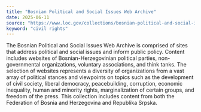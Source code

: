 ```yaml
---
title: "Bosnian Political and Social Issues Web Archive"
date: 2025-06-11
source: "https://www.loc.gov/collections/bosnian-political-and-social-issues-web-archive/about-this-collection/"
keyword: "civil rights"
---
```


The Bosnian Political and Social Issues Web Archive is comprised of sites that address political and social issues and inform public policy. Content includes websites of Bosnian-Herzegovinian political parties, non-governmental organizations, voluntary associations, and think tanks. The selection of websites represents a diversity of organizations from a vast array of political stances and viewpoints on topics such as the development of civil society, liberal democracy, peacebuilding, corruption, economic inequality, human and minority rights, marginalization of certain groups, and freedom of the press. This collection includes content from both the Federation of Bosnia and Herzegovina and Republika Srpska.

